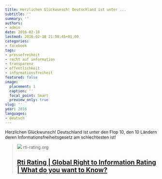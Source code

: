 ```yaml
---
title: Herzlichen Glückwunsch! Deutschland ist unter ...
subtitle: ''
summary: ''
authors:
- admin
date: 2016-02-18
lastmod: 2016-02-18 21:58:45+01:00
categories:
- facebook
tags:
- pressefreiheit
- recht auf information
- transparenz
- offentlichkeit
- informationsfreiheit
featured: false
image:
  placement: 1
  caption: ''
  focal_point: Smart
  preview_only: true
slug: ''
year: 2016
languages:
- deutsch
---
```


Herzlichen Glückwunsch! Deutschland ist unter den Flop 10, den 10 Ländern deren Informationsfreiheitsgesetz am schlechtesten ist!
> [![](https://www.rti-rating.org/wp-content/uploads/2018/07/access-info_logo1-e1423238554289-1.png)](http://www.rti-rating.org/)
> rti-rating.org
> ## [Rti Rating | Global Right to Information Rating | What do you want to Know?](http://www.rti-rating.org/)
>